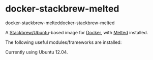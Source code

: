docker-stackbrew-melted
=======================

docker-stackbrew-melteddocker-stackbrew-melted

A [Stackbrew/Ubuntu](https://github.com/tianon/docker-brew-ubuntu/tree/precise)-based image for [Docker](http://docker.io/), with [Melted](https://github.com/mltframework/melted) installed.

The following useful modules/frameworks are installed:

Currently using Ubuntu 12.04.
